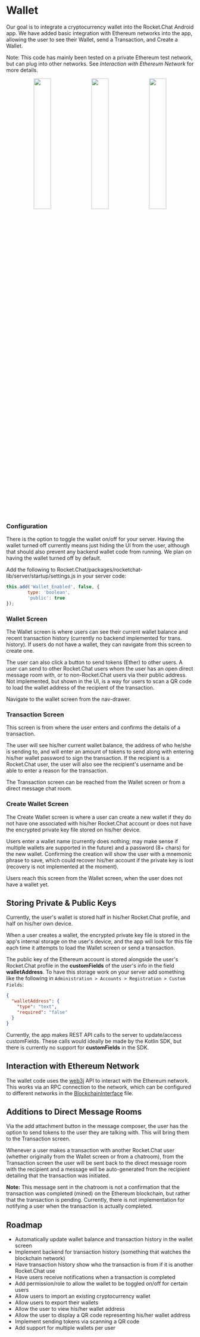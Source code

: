 # Wallet

Our goal is to integrate a cryptocurrency wallet into the Rocket.Chat Android app. We have added basic integration with Ethereum networks into the app, allowing the user to see their Wallet, send a Transaction, and Create a Wallet.

Note: This code has mainly been tested on a private Ethereum test network, but can plug into other networks. See _Interaction with Ethereum Network_ for more details.

<div align="center">
  <img width="30%" src="https://preview.ibb.co/kYQrGU/Screenshot_1532719878.png">
  <img width="30%" src="https://preview.ibb.co/jcNMGU/Screenshot_1533822646.png">
  <img width="30%" src="https://preview.ibb.co/hAxSqp/Screenshot_1533822697.png">
</div>

### Configuration

There is the option to toggle the wallet on/off for your server. Having the wallet turned off currently means just hiding the UI from the user, although that should also prevent any backend wallet code from running. We plan on having the wallet turned off by default.

Add the following to Rocket.Chat/packages/rocketchat-lib/server/startup/settings.js in your server code:
```js
this.add('Wallet_Enabled', false, {
        type: 'boolean',
        'public': true
});
```

### Wallet Screen

The Wallet screen is where users can see their current wallet balance and recent transaction history (currently no backend implemented for trans. history). If users do not have a wallet, they can navigate from this screen to create one.

The user can also click a button to send tokens (Ether) to other users. A user can send to other Rocket.Chat users whom the user has an open direct message room with, or to non-Rocket.Chat users via their public address. Not implemented, but shown in the UI, is a way for users to scan a QR code to load the wallet address of the recipient of the transaction.

Navigate to the wallet screen from the nav-drawer.

### Transaction Screen

This screen is from where the user enters and confirms the details of a transaction.

The user will see his/her current wallet balance, the address of who he/she is sending to, and will enter an amount of tokens to send along with entering  his/her wallet password to sign the transaction. If the recipient is a Rocket.Chat user, the user will also see the recipient's username and be able to enter a reason for the transaction.

The Transaction screen can be reached from the Wallet screen or from a direct message chat room.

### Create Wallet Screen

The Create Wallet screen is where a user can create a new wallet if they do not have one associated with his/her Rocket.Chat account or does not have the encrypted private key file stored on his/her device.

Users enter a wallet name (currently does nothing; may make sense if multiple wallets are supported in the future) and a password (8+ chars) for the new wallet. Confirming the creation will show the user with a mnemonic phrase to save, which could recover his/her account if the private key is lost (recovery is not implemented at the moment).

Users reach this screen from the Wallet screen, when the user does not have a wallet yet.

## Storing Private & Public Keys

Currently, the user's wallet is stored half in his/her Rocket.Chat profile, and half on his/her own device.

When a user creates a wallet, the encrypted private key file is stored in the app's internal storage on the user's device, and the app will look for this file each time it attempts to load the Wallet screen or send a transaction.

The public key of the Ethereum account is stored alongside the user's Rocket.Chat profile in the __customFields__ of the user's info in the field __walletAddress__. To have this storage work on your server add something like the following in `Administration > Accounts > Registration > Custom Fields`:
```json
{
  "walletAddress": {
    "type": "text",
    "required": "false"
  }
}
```

Currently, the app makes REST API calls to the server to update/access customFields. These calls would ideally be made by the Kotlin SDK, but there is currently no support for __customFields__ in the SDK.

## Interaction with Ethereum Network

The wallet code uses the [web3j](https://web3j.io) API to interact with the Ethereum network. This works via an RPC connection to the network, which can be configured to different networks in the [BlockchainInterface](./app/src/main/java/chat/rocket/android/wallet/BlockchainInterface.java) file.

## Additions to Direct Message Rooms

Via the add attachment button in the message composer, the user has the option to send tokens to the user they are talking with. This will bring them to the Transaction screen.

Whenever a user makes a transaction with another Rocket.Chat user (whether originally from the Wallet screen or from a chatroom), from the Transaction screen the user will be sent back to the direct message room with the recipient and a message will be auto-generated from the recipient detailing that the transaction was initiated.

__Note:__ This message sent in the chatroom is not a confirmation that the transaction was completed (mined) on the Ethereum blockchain, but rather that the transaction is pending. Currently, there is not implementation for notifying a user when the transaction is actually completed.

## Roadmap
* Automatically update wallet balance and transaction history in the wallet screen
* Implement backend for transaction history (something that watches the blockchain network)
* Have transaction history show who the transaction is from if it is another Rocket.Chat use
* Have users receive notifications when a transaction is completed
* Add permission/role to allow the wallet to be toggled on/off for certain users
* Allow users to import an existing cryptocurrency wallet
* Allow users to export their wallets
* Allow the user to view his/her wallet address
* Allow the user to display a QR code representing his/her wallet address
* Implement sending tokens via scanning a QR code
* Add support for multiple wallets per user
